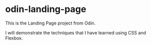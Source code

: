 # odin-landing-page

This is the Landing Page project from Odin. 

I will demonstrate the techniques that I have learned using CSS and Flexbox.